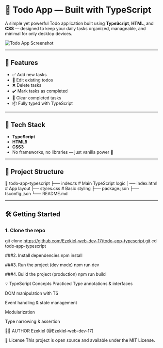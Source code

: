 # 📝 Todo App — Built with TypeScript

A simple yet powerful Todo application built using **TypeScript**, **HTML**, and **CSS** — designed to keep your daily tasks organized, manageable, and minimal for only desktop devices.

![Todo App Screenshot](./screenshot.png) <!-- Optional: Add a real screenshot -->

---

## 🚀 Features

- ✅ Add new tasks
- 📝 Edit existing todos
- ❌ Delete tasks
- ✔️ Mark tasks as completed
- 🔁 Clear completed tasks
- 📦 Fully typed with TypeScript

---

## 🧰 Tech Stack

- **TypeScript**
- **HTML5**
- **CSS3**
- No frameworks, no libraries — just vanilla power 💪

---

## 📂 Project Structure

📁 todo-app-typescript
├── index.ts # Main TypeScript logic
│── index.html # App layout
|── styles.css # Basic styling
├── package.json
├── tsconfig.json
└── README.md


---

## 🛠️ Getting Started

### 1. Clone the repo
git clone https://github.com/Ezekiel-web-dev-17/todo-app-typescript.git
cd todo-app-typescript

###2. Install dependencies
npm install

###3. Run the project (dev mode)
npm run dev

###4. Build the project (production)
npm run build

💡 TypeScript Concepts Practiced
Type annotations & interfaces

DOM manipulation with TS

Event handling & state management

Modularization

Type narrowing & assertion

  🙋‍♂️ AUTHOR
Ezekiel (@Ezekiel-web-dev-17)

📜 License
This project is open source and available under the MIT License.
